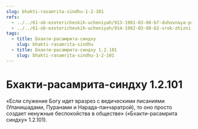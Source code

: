 ```yaml
---
slug: bhakti-rasamrita-sindhu-1-2-101
refs:
  - ../../61-ob-ezotericheskih-ucheniyah/913-1981-03-08-b7-duhovnaya-praktika-dolzhna-osnovyvatsya-na-nastavleniyah-pisanij.md
  - ../../61-ob-ezotericheskih-ucheniyah/914-1982-03-08-b2-srok-zhizni-neavtoritetnyh-duhovnyh-techenij-kratok.md
tags:
  - title: Бхакти-расамрита-синдху
    slug: bhakti-rasamrita-sindhu
  - title: Бхакти-расамрита-синдху 1.2.101
    slug: bhakti-rasamrita-sindhu-1-2-101
---
```


# Бхакти-расамрита-синдху 1.2.101

«Если служение Богу идет вразрез с ведическими писаниями (Упанишадами, Пуранами и Нарада-панчаратрой), то оно просто создает ненужные беспокойства в обществе» («Бхакти-расамрита синдху» 1.2.101).

